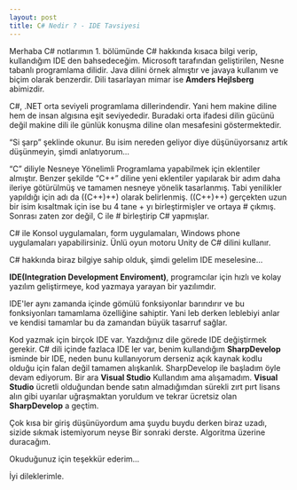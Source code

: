 ```yaml
---
layout: post
title: C# Nedir ? - IDE Tavsiyesi
---
```


Merhaba
C# notlarımın 1. bölümünde C# hakkında kısaca bilgi verip, kullandığım IDE den bahsedeceğim.
Microsoft tarafından geliştirilen, Nesne tabanlı programlama dilidir. Java dilini örnek almıştır ve javaya kullanım ve biçim olarak benzerdir. Dili tasarlayan mimar ise <b>Amders Hejlsberg</b> abimizdir.

C#, .NET orta seviyeli programlama dillerindendir. Yani hem makine diline hem de insan algısına eşit seviyededir. Buradaki orta ifadesi dilin gücünü değil makine dili ile günlük konuşma diline olan mesafesini göstermektedir.

“Si şarp” şeklinde okunur. Bu isim nereden geliyor diye düşünüyorsanız artık düşünmeyin, şimdi anlatıyorum...

“C” diliyle Nesneye Yönelimli Programlama yapabilmek için eklentiler almıştır.
 Benzer şekilde “C++” diline yeni eklentiler yapılarak bir adım daha ileriye götürülmüş ve tamamen nesneye yönelik tasarlanmış. Tabi yenilikler yapıldığı için adı da ((C++)++) olarak belirlenmiş. ((C++)++)  gerçekten uzun bir isim kısaltmak için ise bu 4 tane + yı birleştirmişler ve ortaya # çıkmış. 
Sonrası zaten zor değil, C ile # birleştirip C# yapmışlar.

C# ile Konsol uygulamaları, form uygulamaları, Windows phone uygulamaları yapabilirsiniz. Ünlü oyun motoru Unity de C# dilini kullanır. 

C# hakkında biraz bilgiye sahip olduk, şimdi gelelim IDE meselesine...
<br>

<b>IDE(Integration Development Enviroment)</b>, programcılar için hızlı ve kolay yazılım geliştirmeye, kod yazmaya yarayan bir yazılımdır.

IDE'ler aynı zamanda içinde gömülü fonksiyonlar barındırır ve bu fonksiyonları tamamlama özelliğine sahiptir. Yani leb derken leblebiyi anlar ve kendisi tamamlar bu da zamandan büyük tasarruf sağlar.

Kod yazmak için birçok IDE var. Yazdığınız dile görede IDE değiştirmek gerekir. C# dili içinde fazlaca IDE ler var, benim kullandığım <b>SharpDevelop</b> isminde bir IDE, neden bunu kullanıyorum derseniz açık kaynak kodlu olduğu için falan değil tamamen alışkanlık. SharpDevelop ile başladım öyle devam ediyorum. Bir ara <b>Visual Studio</b> Kullandım ama alışamadım. <b>Visual Studio</b> ücretli olduğundan bende satın almadığımdan sürekli zırt pırt lisans alın gibi uyarılar uğraşmaktan yoruldum ve tekrar ücretsiz olan <b>SharpDevelop</b> a geçtim.

Çok kısa bir giriş düşünüyordum ama şuydu buydu derken biraz uzadı, sizide sıkmak istemiyorum neyse Bir sonraki derste. Algoritma üzerine duracağım.

Okuduğunuz için teşekkür ederim...

İyi dileklerimle.

